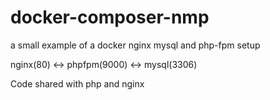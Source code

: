 # docker-composer-nmp
a small example of a docker nginx mysql and php-fpm setup


nginx(80) <-> phpfpm(9000) <-> mysql(3306)

Code shared with php and nginx
